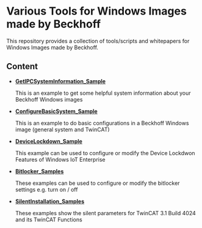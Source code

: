 # Various Tools for Windows Images made by Beckhoff

This repository provides a collection of tools/scripts and whitepapers
for Windows Images made by Beckhoff.

## Content

* **[GetIPCSystemInformation_Sample](GetIPCSystemInformation_Sample/README.md)**
    
    This is an example to get some helpful system information about your Beckhoff Windows images  

* **[ConfigureBasicSystem_Sample](ConfigureBasicSystem_Sample/README.md)**
    
    This is an example to do basic configurations in a Beckhoff Windows image (general system and TwinCAT)

* **[DeviceLockdown_Sample](DeviceLockdown_Sample/README.md)**
    
    This example can be used to configure or modify the Device Lockdwon Features of Windows IoT Enterprise 

* **[Bitlocker_Samples](Bitlocker_Samples/README.md)**
    
    These examples can be used to configure or modify the bitlocker settings e.g. turn on / off

* **[SilentInstallation_Samples](SilentInstallation_Samples/readme.md)**
    
    These examples show the silent parameters for TwinCAT 3.1 Build 4024 and its TwinCAT Functions

